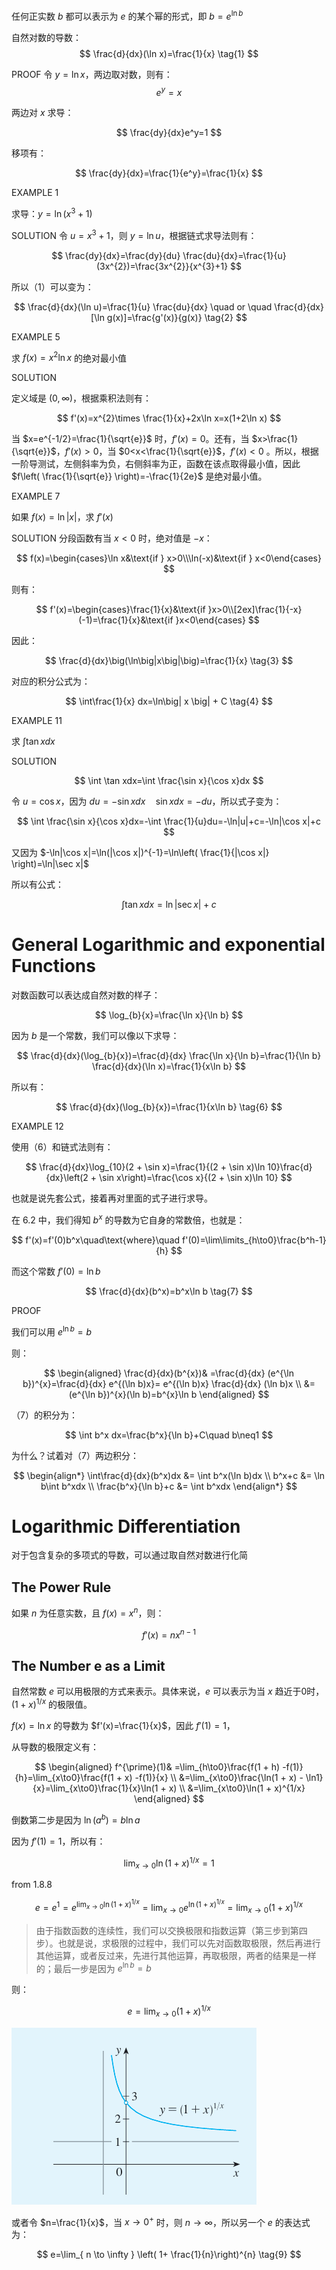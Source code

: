 任何正实数 $b$ 都可以表示为 $e$ 的某个幂的形式，即 $b=e^{\ln b}$


自然对数的导数：
$$
\frac{d}{dx}(\ln x)=\frac{1}{x} \tag{1}
$$

PROOF
令 $y=\ln x$，两边取对数，则有：
$$
e^y=x
$$

两边对 $x$ 求导：

$$
\frac{dy}{dx}e^y=1
$$

移项有：

$$
\frac{dy}{dx}=\frac{1}{e^y}=\frac{1}{x}
$$

EXAMPLE 1

求导：$y=\ln(x^{3}+1)$

SOLUTION
令 $u=x^{3}+1$，则 $y=\ln u$，根据链式求导法则有：

$$
\frac{dy}{dx}=\frac{dy}{du} \frac{du}{dx}=\frac{1}{u} (3x^{2})=\frac{3x^{2}}{x^{3}+1}
$$

所以（1）可以变为：

$$
\frac{d}{dx}(\ln u)=\frac{1}{u} \frac{du}{dx} \quad or \quad \frac{d}{dx}[\ln g(x)]=\frac{g'(x)}{g(x)} \tag{2}
$$

EXAMPLE 5

求 $f(x)=x^{2}\ln x$ 的绝对最小值

SOLUTION

定义域是 $(0,\infty)$，根据乘积法则有：

$$
f'(x)=x^{2}\times \frac{1}{x}+2x\ln x=x(1+2\ln x)
$$

当 $x=e^{-1/2}=\frac{1}{\sqrt{e}}$ 时，$f'(x)=0$。还有，当 $x>\frac{1}{\sqrt{e}}$，$f'(x)>0$，当 $0<x<\frac{1}{\sqrt{e}}$，$f'(x)<0$ 。所以，根据一阶导测试，左侧斜率为负，右侧斜率为正，函数在该点取得最小值，因此 $f\left( \frac{1}{\sqrt{e}} \right)=-\frac{1}{2e}$ 是绝对最小值。

EXAMPLE 7

如果 $f(x)=\ln|x|$，求 $f'(x)$

SOLUTION
分段函数有当 $x<0$ 时，绝对值是 $-x$：

$$
f(x)=\begin{cases}\ln x&\text{if } x>0\\\ln(-x)&\text{if } x<0\end{cases}
$$

则有：

$$
f'(x)=\begin{cases}\frac{1}{x}&\text{if }x>0\\[2ex]\frac{1}{-x}(-1)=\frac{1}{x}&\text{if }x<0\end{cases}
$$

因此：

$$
\frac{d}{dx}\big(\ln\big|x\big|\big)=\frac{1}{x} \tag{3}
$$

对应的积分公式为：

$$
\int\frac{1}{x} dx=\ln\big| x \big| + C \tag{4}
$$

EXAMPLE 11

求 $\int \tan xdx$

SOLUTION

$$
\int \tan xdx=\int \frac{\sin x}{\cos x}dx
$$

令 $u=\cos x$，因为 $du=-\sin xdx \quad \sin xdx=-du$，所以式子变为：

$$
\int \frac{\sin x}{\cos x}dx=-\int \frac{1}{u}du=-\ln|u|+c=-\ln|\cos x|+c
$$

又因为 $-\ln|\cos x|=\ln(|\cos x|)^{-1}=\ln\left( \frac{1}{|\cos x|} \right)=\ln|\sec x|$

所以有公式：

$$
\int \tan xdx=\ln|\sec x|+c \tag{5}
$$



# General Logarithmic and exponential Functions
对数函数可以表达成自然对数的样子：

$$
\log_{b}{x}=\frac{\ln x}{\ln b}
$$

因为 $b$ 是一个常数，我们可以像以下求导：

$$
\frac{d}{dx}(\log_{b}{x})=\frac{d}{dx} \frac{\ln x}{\ln b}=\frac{1}{\ln b} \frac{d}{dx}(\ln x)=\frac{1}{x\ln b}
$$

所以有：

$$
\frac{d}{dx}(\log_{b}{x})=\frac{1}{x\ln b} \tag{6}
$$

EXAMPLE 12

使用（6）和链式法则有：

$$
\frac{d}{dx}\log_{10}(2 + \sin x)=\frac{1}{(2 + \sin x)\ln 10}\frac{d}{dx}\left(2 + \sin x\right)=\frac{\cos x}{(2 + \sin x)\ln 10}
$$

也就是说先套公式，接着再对里面的式子进行求导。

在 6.2 中，我们得知 $b^x$ 的导数为它自身的常数倍，也就是：

$$
f'(x)=f'(0)b^x\quad\text{where}\quad f'(0)=\lim\limits_{h\to0}\frac{b^h-1}{h}
$$

而这个常数 $f'(0)=\ln b$

$$
\frac{d}{dx}(b^x)=b^x\ln b \tag{7}
$$

PROOF

我们可以用 $e^{\ln b}=b$

则：

$$
\begin{aligned}
\frac{d}{dx}(b^{x})& =\frac{d}{dx} (e^{\ln b})^{x}=\frac{d}{dx} e^{(\ln b)x}= e^{(\ln b)x} \frac{d}{dx} (\ln b)x \\
&=(e^{\ln b})^{x}(\ln b)=b^{x}\ln b
\end{aligned}
$$

（7）的积分为：

$$
\int b^x dx=\frac{b^x}{\ln b}+C\quad b\neq1
$$

为什么？试着对（7）两边积分：

$$
\begin{align*}
\int\frac{d}{dx}(b^x)dx &= \int b^x(\ln b)dx \\
b^x+c &= \ln b\int b^xdx \\
\frac{b^x}{\ln b}+c &= \int b^xdx
\end{align*}
$$

# Logarithmic Differentiation
对于包含复杂的多项式的导数，可以通过取自然对数进行化简




## The Power Rule
如果 $n$ 为任意实数，且 $f(x)=x^n$，则：

$$
f'(x)=nx^{n-1}
$$


## The Number e as a Limit
自然常数 $e$ 可以用极限的方式来表示。具体来说，$e$ 可以表示为当 $x$ 趋近于0时，$(1 + x)^{1/x}$ 的极限值。

$f(x)=\ln x$ 的导数为 $f'(x)=\frac{1}{x}$，因此 $f'(1)=1$，

从导数的极限定义有：

$$
\begin{aligned}
f^{\prime}(1)& =\lim_{h\to0}\frac{f(1 + h) -f(1)}{h}=\lim_{x\to0}\frac{f(1 + x) -f(1)}{x} \\
&=\lim_{x\to0}\frac{\ln(1 + x) - \ln1}{x}=\lim_{x\to0}\frac{1}{x}\ln(1 + x) \\
&=\lim_{x\to0}\ln(1 + x)^{1/x}
\end{aligned}
$$

倒数第二步是因为 $\ln(a^{b})=b\ln a$

因为 $f'(1)=1$，所以有：

$$
\lim_{x\to0}\ln(1 + x)^{1/x}=1
$$

from 1.8.8

$$
e=e^1=e^{\lim_{x\to0}\ln(1+x)^{1/x}}=\lim_{x\to0}e^{\ln(1+x)^{1/x}}=\lim_{x\to0}(1+x)^{1/x}
$$

> 由于指数函数的连续性，我们可以交换极限和指数运算（第三步到第四步）。也就是说，求极限的过程中，我们可以先对函数取极限，然后再进行其他运算，或者反过来，先进行其他运算，再取极限，两者的结果是一样的；最后一步是因为 $e^{\ln b}=b$

则：

$$
e=\lim_{ x \to 0 } (1+x)^{1/x} \tag{8}
$$

![](images/Pasted%20image%2020241027142830.png)


或者令 $n=\frac{1}{x}$，当 $x\to 0^+$ 时，则 $n\to \infty$，所以另一个 $e$ 的表达式为：

$$
e=\lim_{ n \to \infty } \left( 1+ \frac{1}{n}\right)^{n}  \tag{9}
$$




